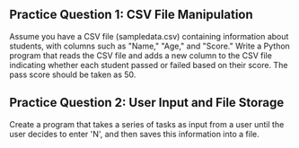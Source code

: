 ## Practice Question 1: CSV File Manipulation

Assume you have a CSV file (sampledata.csv) containing information about students, with columns such as "Name," "Age," and "Score." Write a Python program that reads the CSV file and adds a new column to the CSV file indicating whether each student passed or failed based on their score. The pass score should be taken as 50.


## Practice Question 2: User Input and File Storage

Create a program that takes a series of tasks as input from a user until the user decides to enter 'N', and then saves this information into a file.